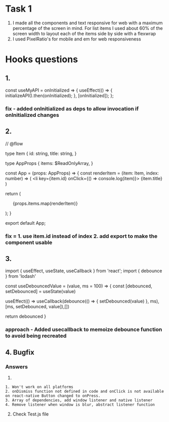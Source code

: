 # Task 1

1. I made all the components and text responsive for web with a maximum percentage of the screen in mind. For list items I used about 60% of the screen width to layout each of the items side by side with a flexwrap
2. I used PixelRatio's for mobile and em for web responsiveness

# Hooks questions
## 1.
const useMyAPI = onInitialized => {
  useEffect(() => {
    initializeAPI().then(onInitialized);
  }, [onInitialized]); 
};

### fix - added onInitialized as deps to allow invocation if onInitialized changes


## 2.
// @flow

type Item {
    id: string,
    title: string,
  }
  
  type AppProps {
    items: $ReadOnlyArray<Item>,
  }
   
  const App = (props: AppProps) => {
   const renderItem = (item: Item, index: number) => (
     <li key={item.id} onClick={() => console.log(item)}>
       {item.title}
     </li>
   )
   
   return (
     <ul>
       {props.items.map(renderItem)}
     </ul>
   );
  }

  export default App; 
  ### fix = 1. use item.id instead of index 2. add export to make the component usable

  ## 3.
  import { useEffect, useState, useCallback } from 'react';
  import { debounce } from 'lodash'
  
  const useDebouncedValue = (value, ms = 100) => {
  const [debounced, setDebounced] = useState(value)
  
  useEffect(() => useCallback(debounce(() => { 
    setDebounced(value)
  }, ms), 
  [ms, setDebounced, value]),[])
  
  return debounced
  }
  ### approach - Added usecallback to memoize debounce function to avoid being recreated

  ## 4. Bugfix
  ### Answers 
  1. 
    1. Won't work on all platforms
    2. onDismiss function not defined in code and onClick is not available on react-native Button changed to onPress.
    3. Array of dependencies, add window listener and native listener
    4. Remove listener when window is blur, abstract listener function
  2. Check Test.js file